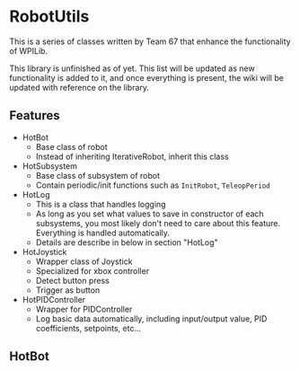 # RobotUtils

This is a series of classes written by Team 67 that enhance the functionality of WPILib.

This library is unfinished as of yet. This list will be updated as new functionality is added to it, and once everything is present, the wiki will be updated with reference on the library.

## Features

* HotBot
  * Base class of robot
  * Instead of inheriting IterativeRobot, inherit this class
* HotSubsystem
  * Base class of subsystem of robot
  * Contain periodic/init functions such as `InitRobot`, `TeleopPeriod`
* HotLog
  * This is a class that handles logging
  * As long as you set what values to save in constructor of each subsystems, you most likely don't need to care about this feature.  Everything is handled automatically.
  * Details are describe in below in section "HotLog"
* HotJoystick
  * Wrapper class of Joystick
  * Specialized for xbox controller
  * Detect button press
  * Trigger as button
* HotPIDController
  * Wrapper for PIDController
  * Log basic data automatically, including input/output value, PID coefficients, setpoints, etc...


## HotBot
